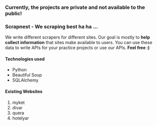 ### Currently, the projects are private and not available to the public!

### Scrapnest - We scraping best ha ha ...
We write different scrapers for different sites. Our goal is mostly to **help collect information** that sites make available to users.
You can use these data to write APIs for your practice projects or use our APIs. **Feel free :)**

#### Technologies used
- Python
- Beautiful Soup
- SQLAlchemy

#### Existing Websites
1. myket
2. divar
3. quera
4. hotelyar
